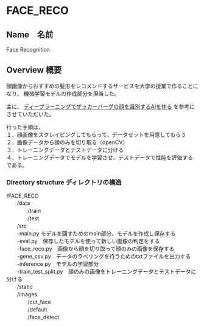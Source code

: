 # FACE_RECO

## Name　名前
Face Recognition

## Overview 概要
顔画像からおすすめの髪形をレコメンドするサービスを大学の授業で作ることになり、
機械学習モデルの作成部分を担当した。

主に、
 [ディープラーニングでザッカーバーグの顔を識別するAIを作る](https://qiita.com/AkiyoshiOkano/items/72f3e4ba9caf514460ee) 
を参考にさせていただいた。

行った手順は、  
１．顔画像をスクレイピングしてもらって、データセットを用意してもらう<br>
２．画像データから顔のみを切り取る（openCV）<br>
３．トレーニングデータとテストデータに分ける<br>
４．トレーニングデータでモデルを学習させ、テストデータで性能を評価する<br>
である。  


### Directory structure ディレクトリの構造
/FACE_RECO<br>
　　/data<br>
　　　　/train<br>
　　　　/test<br>
　　/src<br>
    　　-main.py モデルを回すためのmain部分、モデルを作成し保存する<br>
    　　-eval.py　保存したモデルを使って新しい画像の判定をする<br>
    　　-face_reco.py　画像から顔を切り取って顔のみの画像を保存する<br>
    　　-gene_csv.py　データのラベリングを行うためのtxtファイルを出力する<br>
    　　-inference.py　モデルの学習部分<br>
    　　-train_test_split.py　顔のみの画像をトレーニングデータとテストデータに分ける<br>
　　/static<br>
    　　/images<br>
      　　　　/cut_face<br>
      　　　　/default<br>
      　　　　/face_detect<br>
      
    







